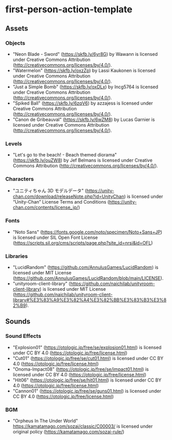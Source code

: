 # first-person-action-template

## Assets

### Objects

- "Neon Blade - Sword" (https://skfb.ly/6yr8G) by Wawann is licensed under Creative Commons Attribution (http://creativecommons.org/licenses/by/4.0/).
- "Watermelon" (https://skfb.ly/oxzZp) by Lassi Kaukonen is licensed under Creative Commons Attribution (http://creativecommons.org/licenses/by/4.0/).
- "Just a Simple Bomb" (https://skfb.ly/oxDLx) by Incg5764 is licensed under Creative Commons Attribution (http://creativecommons.org/licenses/by/4.0/).
- "Spiked Ball" (https://skfb.ly/6zqV6) by azzajess is licensed under Creative Commons Attribution (http://creativecommons.org/licenses/by/4.0/).
- "Canon de Gribeauval" (https://skfb.ly/6wZM8) by Lucas Garnier is licensed under Creative Commons Attribution (http://creativecommons.org/licenses/by/4.0/).

### Levels

- "Let's go to the beach! - Beach themed diorama" (https://skfb.ly/ouZW8) by Jef Belmans is licensed under Creative Commons Attribution (http://creativecommons.org/licenses/by/4.0/).

### Characters

- "ユニティちゃん 3D モデルデータ" (https://unity-chan.com/download/releaseNote.php?id=UnityChan) is licensed under “Unity-Chan” License Terms and Conditions (https://unity-chan.com/contents/license_jp/)

### Fonts

- "Noto Sans" (https://fonts.google.com/noto/specimen/Noto+Sans+JP) is licensed under SIL Open Font License (https://scripts.sil.org/cms/scripts/page.php?site_id=nrsi&id=OFL)

### Libraries

- "LucidRandom" (https://github.com/AnnulusGames/LucidRandom) is licensed under MIT License (https://github.com/AnnulusGames/LucidRandom/blob/main/LICENSE).
- "unityroom-client-library" (https://github.com/naichilab/unityroom-client-library) is licensed under MIT License (https://github.com/naichilab/unityroom-client-library#%E3%83%A9%E3%82%A4%E3%82%BB%E3%83%B3%E3%82%B9).

## Sounds

### Sound Effects

- "Explosion01" (https://otologic.jp/free/se/explosion01.html) is licensed under CC BY 4.0 (https://otologic.jp/free/license.html)
- "Cut01" (https://otologic.jp/free/se/cut01.html) is licensed under CC BY 4.0 (https://otologic.jp/free/license.html)
- "Onoma-Impact08" (https://otologic.jp/free/se/impact01.html) is licensed under CC BY 4.0 (https://otologic.jp/free/license.html)
- "Hit06" (https://otologic.jp/free/se/hit01.html) is licensed under CC BY 4.0 (https://otologic.jp/free/license.html)
- "Cannon01" (https://otologic.jp/free/se/guns01.html) is licensed under CC BY 4.0 (https://otologic.jp/free/license.html)

### BGM

- "Orpheus In The Under World" https://kamatamago.com/sozai/classic/C00003/ is licensed under original policy (https://kamatamago.com/sozai-rule/)
